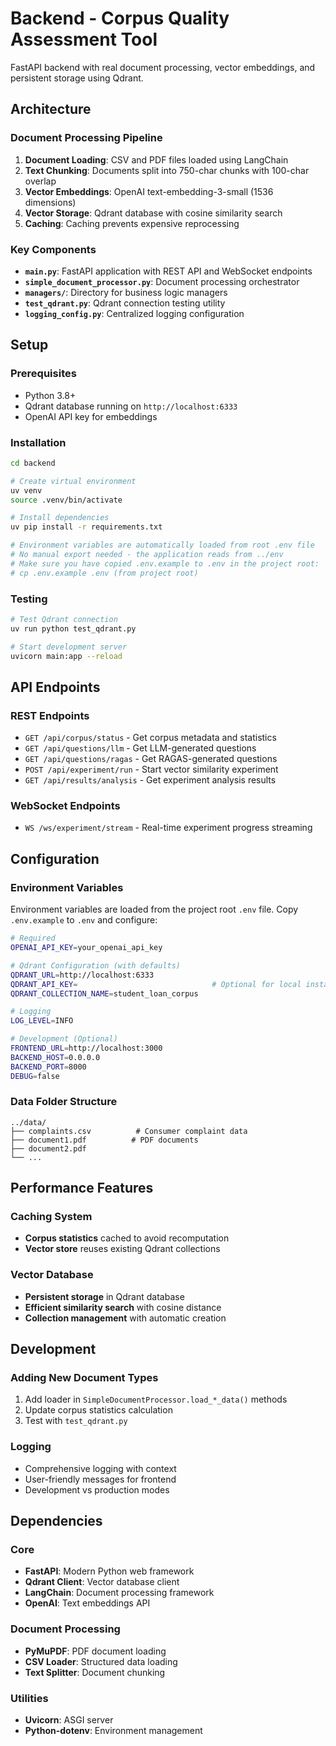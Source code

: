 # Backend - Corpus Quality Assessment Tool

FastAPI backend with real document processing, vector embeddings, and persistent storage using Qdrant.

## Architecture

### Document Processing Pipeline
1. **Document Loading**: CSV and PDF files loaded using LangChain
2. **Text Chunking**: Documents split into 750-char chunks with 100-char overlap
3. **Vector Embeddings**: OpenAI text-embedding-3-small (1536 dimensions)
4. **Vector Storage**: Qdrant database with cosine similarity search
5. **Caching**: Caching prevents expensive reprocessing

### Key Components
- **`main.py`**: FastAPI application with REST API and WebSocket endpoints
- **`simple_document_processor.py`**: Document processing orchestrator
- **`managers/`**: Directory for business logic managers
- **`test_qdrant.py`**: Qdrant connection testing utility
- **`logging_config.py`**: Centralized logging configuration

## Setup

### Prerequisites
- Python 3.8+
- Qdrant database running on `http://localhost:6333`
- OpenAI API key for embeddings

### Installation
```bash
cd backend

# Create virtual environment
uv venv
source .venv/bin/activate

# Install dependencies
uv pip install -r requirements.txt

# Environment variables are automatically loaded from root .env file
# No manual export needed - the application reads from ../env
# Make sure you have copied .env.example to .env in the project root:
# cp .env.example .env (from project root)
```

### Testing
```bash
# Test Qdrant connection
uv run python test_qdrant.py

# Start development server
uvicorn main:app --reload
```

## API Endpoints

### REST Endpoints
- `GET /api/corpus/status` - Get corpus metadata and statistics
- `GET /api/questions/llm` - Get LLM-generated questions
- `GET /api/questions/ragas` - Get RAGAS-generated questions  
- `POST /api/experiment/run` - Start vector similarity experiment
- `GET /api/results/analysis` - Get experiment analysis results

### WebSocket Endpoints
- `WS /ws/experiment/stream` - Real-time experiment progress streaming

## Configuration

### Environment Variables
Environment variables are loaded from the project root `.env` file. Copy `.env.example` to `.env` and configure:

```bash
# Required
OPENAI_API_KEY=your_openai_api_key

# Qdrant Configuration (with defaults)
QDRANT_URL=http://localhost:6333
QDRANT_API_KEY=                              # Optional for local instances
QDRANT_COLLECTION_NAME=student_loan_corpus

# Logging
LOG_LEVEL=INFO

# Development (Optional)
FRONTEND_URL=http://localhost:3000
BACKEND_HOST=0.0.0.0
BACKEND_PORT=8000
DEBUG=false
```

### Data Folder Structure
```
../data/
├── complaints.csv          # Consumer complaint data  
├── document1.pdf          # PDF documents
├── document2.pdf
└── ...
```

## Performance Features

### Caching System

- **Corpus statistics** cached to avoid recomputation
- **Vector store** reuses existing Qdrant collections

### Vector Database
- **Persistent storage** in Qdrant database
- **Efficient similarity search** with cosine distance
- **Collection management** with automatic creation

## Development

### Adding New Document Types
1. Add loader in `SimpleDocumentProcessor.load_*_data()` methods
2. Update corpus statistics calculation
3. Test with `test_qdrant.py`

### Logging
- Comprehensive logging with context
- User-friendly messages for frontend
- Development vs production modes

## Dependencies

### Core
- **FastAPI**: Modern Python web framework
- **Qdrant Client**: Vector database client
- **LangChain**: Document processing framework
- **OpenAI**: Text embeddings API

### Document Processing
- **PyMuPDF**: PDF document loading
- **CSV Loader**: Structured data loading
- **Text Splitter**: Document chunking

### Utilities

- **Uvicorn**: ASGI server
- **Python-dotenv**: Environment management